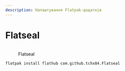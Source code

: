 ```yaml
---
description: Налаштування Flatpak-додатків
---
```


# Flatseal

<figure><img src="../../../.gitbook/assets/image (50).png" alt=""><figcaption><p>Flatseal</p></figcaption></figure>

```bash
flatpak install flathub com.github.tchx84.Flatseal
```

<figure><img src="broken-reference" alt=""><figcaption></figcaption></figure>
